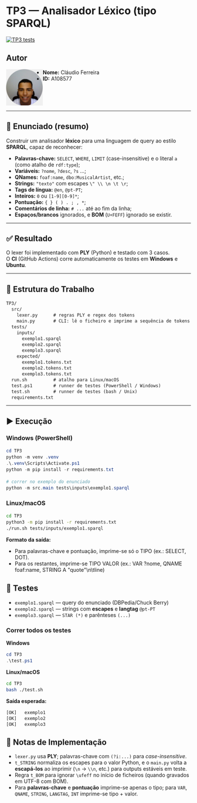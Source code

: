 # TP3 — Analisador Léxico (tipo SPARQL)

[![TP3 tests](https://github.com/claudioferreira177/PLC2025/actions/workflows/tp3-tests.yml/badge.svg)](https://github.com/claudioferreira177/PLC2025/actions/workflows/tp3-tests.yml)

## Autor
<img src="../img/perfil.jpg" alt="Foto de perfil" width="100" align="left">

- **Nome:** Cláudio Ferreira  
- **ID:** A108577  

<br clear="left"/>

---

## 📝 Enunciado (resumo)
Construir um analisador **léxico** para uma linguagem de query ao estilo **SPARQL**, capaz de reconhecer:
- **Palavras-chave:** `SELECT`, `WHERE`, `LIMIT` (case-insensitive) e o literal `a` (como atalho de `rdf:type`);
- **Variáveis:** `?nome`, `?desc`, `?s` …;
- **QNames:** `foaf:name`, `dbo:MusicalArtist`, etc.;
- **Strings:** `"texto"` com escapes `\" \\ \n \t \r`;
- **Tags de língua:** `@en`, `@pt-PT`;
- **Inteiros:** `0` ou `[1-9][0-9]*`;
- **Pontuação:** `{ } ( ) . ; , *`;
- **Comentários de linha:** `# ...` até ao fim da linha;
- **Espaços/brancos** ignorados, e **BOM** (`U+FEFF`) ignorado se existir.

---

## ✅ Resultado
O lexer foi implementado com **PLY** (Python) e testado com 3 casos.  
O **CI** (GitHub Actions) corre automaticamente os testes em **Windows** e **Ubuntu**.

---

## 🧩 Estrutura do Trabalho
```text
TP3/
  src/
    lexer.py      # regras PLY e regex dos tokens
    main.py       # CLI: lê o ficheiro e imprime a sequência de tokens
  tests/
    inputs/
      exemplo1.sparql
      exemplo2.sparql
      exemplo3.sparql
    expected/
      exemplo1.tokens.txt
      exemplo2.tokens.txt
      exemplo3.tokens.txt
  run.sh          # atalho para Linux/macOS
  test.ps1        # runner de testes (PowerShell / Windows)
  test.sh         # runner de testes (bash / Unix)
  requirements.txt
```

---

## ▶️ Execução

### Windows (PowerShell)
```powershell
cd TP3
python -m venv .venv
.\.venv\Scripts\Activate.ps1
python -m pip install -r requirements.txt

# correr no exemplo do enunciado
python -m src.main tests\inputs\exemplo1.sparql
```

### Linux/macOS
```bash
cd TP3
python3 -m pip install -r requirements.txt
./run.sh tests/inputs/exemplo1.sparql
```

**Formato da saída:**
- Para palavras-chave e pontuação, imprime-se só o TIPO (ex.: SELECT, DOT).
- Para os restantes, imprime-se TIPO VALOR (ex.: VAR ?nome, QNAME foaf:name, STRING A "quote"\n\tline)

## 🧪 Testes
- `exemplo1.sparql` — query do enunciado (DBPedia/Chuck Berry)
- `exemplo2.sparql` — strings com **escapes** e **langtag** `@pt-PT`
- `exemplo3.sparql` — `STAR (*)` e parênteses `(...)`

### Correr todos os testes

**Windows**
```powershell
cd TP3
.\test.ps1
```

**Linux/macOS**
```bash
cd TP3
bash ./test.sh
``` 

**Saída esperada:**
```
[OK]   exemplo1
[OK]   exemplo2
[OK]   exemplo3
```

## 🔎 Notas de Implementação
- `lexer.py` usa **PLY**; palavras-chave com `(?i:...)` para *case-insensitive*.  
- `t_STRING` normaliza os escapes para o valor Python, e o `main.py` volta a **escapá-los** ao imprimir (`\n` → `\\n`, etc.) para outputs estáveis em teste.  
- Regra `t_BOM` para ignorar `\ufeff` no início de ficheiros (quando gravados em UTF-8 com BOM).  
- Para **palavras-chave** e **pontuação** imprime-se apenas o tipo; para `VAR`, `QNAME`, `STRING`, `LANGTAG`, `INT` imprime-se tipo + valor.

